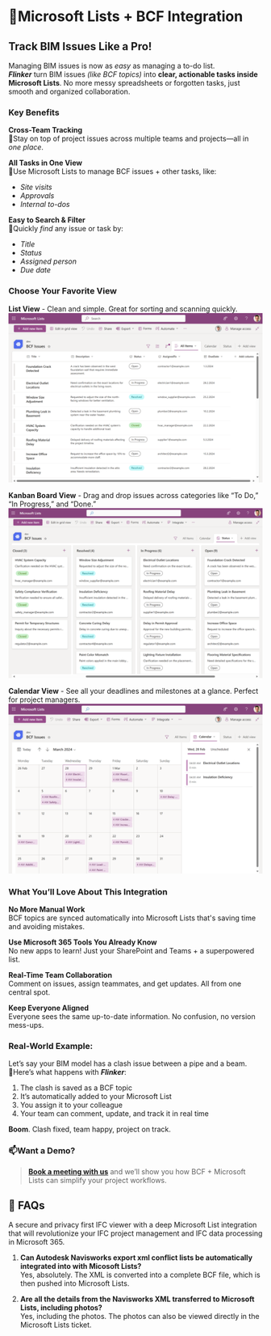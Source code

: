 # 📘Microsoft Lists + BCF Integration

## Track BIM Issues Like a Pro!

Managing BIM issues is now as *easy* as managing a to-do list.<br>
***Flinker*** turn BIM issues *(like BCF topics)* into **clear, actionable tasks inside Microsoft Lists**. No more messy spreadsheets or forgotten tasks, just smooth and organized collaboration.

### Key Benefits 

**Cross-Team Tracking**<br>
🔹Stay on top of project issues across multiple teams and projects—all in *one place*.

**All Tasks in One View**<br>
🔹Use Microsoft Lists to manage BCF issues + other tasks, like:

* *Site visits*
* *Approvals*
* *Internal to-dos*

**Easy to Search & Filter**<br>
🔹Quickly *find* any issue or task by:

* *Title*
* *Status*
* *Assigned person*
* *Due date*


### Choose Your Favorite View

**List View** - Clean and simple. Great for sorting and scanning quickly.<br>
![List Items View](/_media/bcftopics-as-listitems-in-micrsoftlists.png)  

**Kanban Board View** - Drag and drop issues across categories like “To Do,” “In Progress,” and “Done.”<br>
![Kanban Board View](/_media/bcftopics-as-canbanboard-in-micrsoftlists.png)  

**Calendar View** - See all your deadlines and milestones at a glance. Perfect for project managers.<br>
![Calendar View](/_media/bcftopics-as-calendarview-in-micrsoftlists.png)

### What You’ll Love About This Integration

**No More Manual Work** <br>
 BCF topics are synced automatically into Microsoft Lists that's saving time and avoiding mistakes.

**Use Microsoft 365 Tools You Already Know** <br>
 No new apps to learn! Just your SharePoint and Teams + a superpowered list.

**Real-Time Team Collaboration** <br>
 Comment on issues, assign teammates, and get updates. All from one central spot.

**Keep Everyone Aligned** <br>
Everyone sees the same up-to-date information. No confusion, no version mess-ups.

### Real-World Example:
Let’s say your BIM model has a clash issue between a pipe and a beam.<br>
🔹Here’s what happens with ***Flinker***:
1. The clash is saved as a BCF topic 
2. It’s automatically added to your Microsoft List 
3. You assign it to your colleague 
4. Your team can comment, update, and track it in real time 

**Boom**. Clash fixed, team happy, project on track.

### 📫Want a Demo?

>**[Book a meeting with us](https://outlook.office365.com/book/SupportConsultingonlinemeeting@flinker.app/)**  and we’ll show you how BCF + Microsoft Lists can simplify your project workflows.


## 💬 FAQs 

A secure and privacy first IFC viewer with a deep Microsoft List integration that will revolutionize your IFC project management and IFC data processing in Microsoft 365.

1. **Can Autodesk Navisworks export xml conflict lists be automatically integrated into with Micosoft Lists?**  
    Yes, absolutely. The XML is converted into a complete BCF file, which is then pushed into Microsoft Lists.

2. **Are all the details from the Navisworks XML transferred to Microsoft Lists, including photos?**  
    Yes, including the photos. The photos can also be viewed directly in the Microsoft Lists ticket.
